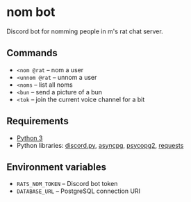 # nom bot

Discord bot for nomming people in m's rat chat server.

## Commands

* `<nom @rat` – nom a user
* `<unnom @rat` – unnom a user
* `<noms` – list all noms
* `<bun` – send a picture of a bun
* `<tok` – join the current voice channel for a bit

## Requirements

* [Python 3](https://www.python.org/downloads/)
* Python libraries: [discord.py](https://discordpy.readthedocs.io/en/latest/intro.html), [asyncpg](https://magicstack.github.io/asyncpg/), [psycopg2](https://pypi.org/project/psycopg2/), [requests](https://pypi.org/project/requests/)

## Environment variables

* `RATS_NOM_TOKEN` – Discord bot token
* `DATABASE_URL` – PostgreSQL connection URI